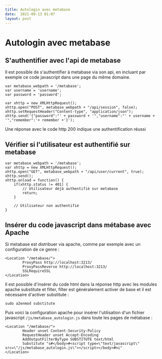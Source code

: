 ```yaml
---
title: Autologin avec metabase
date:  2021-09-13 01:07
layout: post
---
```


# Autologin avec metabase

## S'authentifier avec l'api de metabase
    
Il est possible de s'authentifier à metabase via son api, en incluant par exemple ce code javascript dans une page du même domaine.
    
    var metabase_webpath = '/metabase';
    var username = 'username';
    var password = 'password';

    var xhttp = new XMLHttpRequest();
    xhttp.open("POST", metabase_webpath + "/api/session", false);
    xhttp.setRequestHeader("Content-type", "application/json");
    xhttp.send('{"password":"' + password + '","username":"' + username + '","remember":'+ remember +'}');


Une réponse avec le code http 200 indique une authentification réussi

## Vérifier si l'utilisateur est authentifié sur metabase

    var metabase_webpath = '/metabase';
    var xhttp = new XMLHttpRequest();
    xhttp.open("GET", metabase_webpath + "/api/user/current", true);
    xhttp.send();
    xhttp.onload = function() {
    	if(xhttp.status != 401) {
    		// Utilisateur déjà authentifié sur metabase
            return;
    	}
        
        // Utilisateur non authentifié
    }

## Insérer du code javascript dans métabase avec Apache

Si metabase est distribuer via apache, comme par exemple avec un configuration de ce genre :

    <Location "/metabase/">
            ProxyPass http://localhost:3213/
            ProxyPassReverse http://localhost:3213/
            SSLRequireSSL
    </Location>

Il est possible d'insérer du code html dans la réponse http avec les modules apache substitute et filter, filter est généralement activer de base et il est nécessaire d'activer substitute :

    sudo a2enmod substitute

Puis voici la configuration apache pour insérer l'utilisation d'un fichier javascript `/js/metabase_autologin.js` dans toute les pages de métabase :


    <Location "/metabase/">
            Header unset Content-Security-Policy
            RequestHeader unset Accept-Encoding
            AddOutputFilterByType SUBSTITUTE text/html
            Substitute "s#</body>#<script type=\"text/javascript\" src=\"/js/metabase_autologin.js\"></script></body>#ni"
    </Location>


